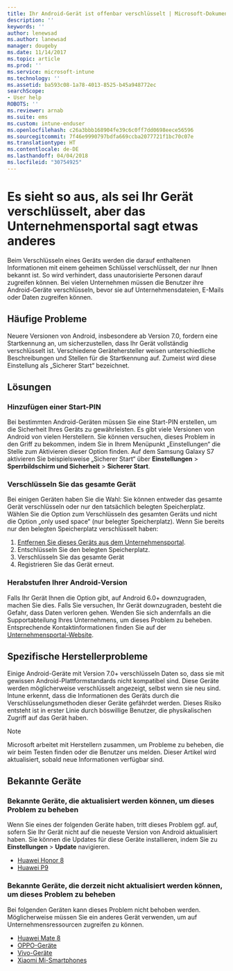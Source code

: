 ```yaml
---
title: Ihr Android-Gerät ist offenbar verschlüsselt | Microsoft-Dokumentation
description: ''
keywords: ''
author: lenewsad
ms.author: lanewsad
manager: dougeby
ms.date: 11/14/2017
ms.topic: article
ms.prod: ''
ms.service: microsoft-intune
ms.technology: ''
ms.assetid: ba593c08-1a78-4013-8525-b45a948772ec
searchScope:
- User help
ROBOTS: ''
ms.reviewer: arnab
ms.suite: ems
ms.custom: intune-enduser
ms.openlocfilehash: c26a3bbb168904fe39c6c0ff7dd0698eece56596
ms.sourcegitcommit: 7f46e9990797bdfa669ccba2077721f1bc70c07e
ms.translationtype: HT
ms.contentlocale: de-DE
ms.lasthandoff: 04/04/2018
ms.locfileid: "30754925"
---
```

# <a name="your-android-device-seems-to-be-encrypted-but-company-portal-says-otherwise"></a>Es sieht so aus, als sei Ihr Gerät verschlüsselt, aber das Unternehmensportal sagt etwas anderes

Beim Verschlüsseln eines Geräts werden die darauf enthaltenen Informationen mit einem geheimen Schlüssel verschlüsselt, der nur Ihnen bekannt ist. So wird verhindert, dass unautorisierte Personen darauf zugreifen können. Bei vielen Unternehmen müssen die Benutzer ihre Android-Geräte verschlüsseln, bevor sie auf Unternehmensdateien, E-Mails oder Daten zugreifen können.

## <a name="common-issues"></a>Häufige Probleme

Neuere Versionen von Android, insbesondere ab Version 7.0, fordern eine Startkennung an, um sicherzustellen, dass Ihr Gerät vollständig verschlüsselt ist. Verschiedene Gerätehersteller weisen unterschiedliche Beschreibungen und Stellen für die Startkennung auf. Zumeist wird diese Einstellung als „Sicherer Start“ bezeichnet. 

## <a name="solutions"></a>Lösungen

### <a name="add-a-startup-pin"></a>Hinzufügen einer Start-PIN

Bei bestimmten Android-Geräten müssen Sie eine Start-PIN erstellen, um die Sicherheit Ihres Geräts zu gewährleisten. Es gibt viele Versionen von Android von vielen Herstellern. Sie können versuchen, dieses Problem in den Griff zu bekommen, indem Sie in Ihrem Menüpunkt „Einstellungen“ die Stelle zum Aktivieren dieser Option finden. Auf dem Samsung Galaxy S7 aktivieren Sie beispielsweise „Sicherer Start“ über **Einstellungen** > **Sperrbildschirm und Sicherheit** > **Sicherer Start**.  

### <a name="encrypt-the-entire-device"></a>Verschlüsseln Sie das gesamte Gerät

Bei einigen Geräten haben Sie die Wahl: Sie können entweder das gesamte Gerät verschlüsseln oder nur den tatsächlich belegten Speicherplatz. Wählen Sie die Option zum Verschlüsseln des gesamten Geräts und nicht die Option „only used space“ (nur belegter Speicherplatz). Wenn Sie bereits nur den belegten Speicherplatz verschlüsselt haben:

1. [Entfernen Sie dieses Geräts aus dem Unternehmensportal](unenroll-your-device-from-intune-android.md).
2. Entschlüsseln Sie den belegten Speicherplatz.
3. Verschlüsseln Sie das gesamte Gerät
4. Registrieren Sie das Gerät erneut.

### <a name="downgrade-your-version-of-android"></a>Herabstufen Ihrer Android-Version

Falls Ihr Gerät Ihnen die Option gibt, auf Android 6.0+ downzugraden, machen Sie dies. Falls Sie versuchen, Ihr Gerät downzugraden, besteht die Gefahr, dass Daten verloren gehen. Wenden Sie sich andernfalls an die Supportabteilung Ihres Unternehmens, um dieses Problem zu beheben. Entsprechende Kontaktinformationen finden Sie auf der [Unternehmensportal-Website](https://portal.manage.microsoft.com#HelpDeskDialog).

## <a name="specific-manufacturer-issues"></a>Spezifische Herstellerprobleme

Einige Android-Geräte mit Version 7.0+ verschlüsseln Daten so, dass sie mit gewissen Android-Plattformstandards nicht kompatibel sind. Diese Geräte werden möglicherweise verschlüsselt angezeigt, selbst wenn sie neu sind. Intune erkennt, dass die Informationen des Geräts durch die Verschlüsselungsmethoden dieser Geräte gefährdet werden. Dieses Risiko entsteht ist in erster Linie durch böswillige Benutzer, die physikalischen Zugriff auf das Gerät haben.

> [!Note]
> Microsoft arbeitet mit Herstellern zusammen, um Probleme zu beheben, die wir beim Testen finden oder die Benutzer uns melden. Dieser Artikel wird aktualisiert, sobald neue Informationen verfügbar sind. 

## <a name="known-devices"></a>Bekannte Geräte

### <a name="known-devices-that-can-be-updated-to-fix-this-issue"></a>Bekannte Geräte, die aktualisiert werden können, um dieses Problem zu beheben

Wenn Sie eines der folgenden Geräte haben, tritt dieses Problem ggf. auf, sofern Sie Ihr Gerät nicht auf die neueste Version von Android aktualisiert haben. Sie können die Updates für diese Geräte installieren, indem Sie zu **Einstellungen** > **Update** navigieren. 

- [Huawei Honor 8](https://consumer.huawei.com/us/support/phones/honor-8/)
- [Huawei P9](http://consumer.huawei.com/en/phones/p9/)

### <a name="known-devices-that-currently-cannot-be-updated-to-fix-this-issue"></a>Bekannte Geräte, die derzeit nicht aktualisiert werden können, um dieses Problem zu beheben

Bei folgenden Geräten kann dieses Problem nicht behoben werden. Möglicherweise müssen Sie ein anderes Gerät verwenden, um auf Unternehmensressourcen zugreifen zu können. 

- [Huawei Mate 8](https://consumer.huawei.com/en/mobile-phones/mate8/index.htm)
- [OPPO-Geräte](http://www.oppo.com/en/smartphones)
- [Vivo-Geräte](https://www.vivo.co.in)
- [Xiaomi Mi-Smartphones](https://xiaomi-mi.com/mi-smartphones/)
